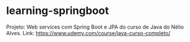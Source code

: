 # learning-springboot
Projeto: Web services com Spring Boot e JPA do curso de Java do Nélio Alves. Link: https://www.udemy.com/course/java-curso-completo/
